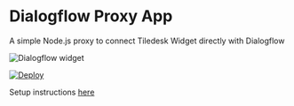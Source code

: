 # Dialogflow Proxy App
A simple Node.js proxy to connect Tiledesk Widget directly with Dialogflow

![Dialogflow widget](https://user-images.githubusercontent.com/32564846/66894553-03b71e00-eff1-11e9-9dce-cec116081c22.png)


[![Deploy](https://www.herokucdn.com/deploy/button.svg)](https://heroku.com/deploy)

Setup instructions [here](https://www.tiledesk.com/tiledesk-widget-to-converse-with-dialogflow/)
